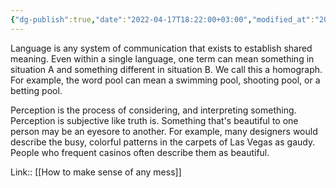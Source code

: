 ```yaml
---
{"dg-publish":true,"date":"2022-04-17T18:22:00+03:00","modified_at":"2022-05-19T07:49:05+03:00","title":"Language and perception","permalink":"/quotes/202204171822/","dgHomeLink":false,"dgPassFrontmatter":true}
---
```



Language is any system of communication that exists to establish shared meaning. Even within a single language, one term can mean something in situation A and something different in situation B. We call this a homograph. For example, the word pool can mean a swimming pool, shooting pool, or a betting pool.

Perception is the process of considering, and interpreting something. Perception is subjective like truth is. Something that's beautiful to one person may be an eyesore to another. For example, many designers would describe the busy, colorful patterns in the carpets of Las Vegas as gaudy. People who frequent casinos often describe them as beautiful.


Link:: [[How to make sense of any mess]]

